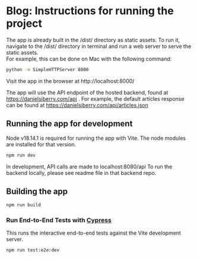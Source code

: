# Blog: Instructions for running the project 

The app is already built in the /dist/ directory as static assets. To run it, navigate to the /dist/ directory in terminal and run a web server to serve the static assets.  
For example, this can be done on Mac with the following command: 
```sh
python -m SimpleHTTPServer 8000
```
Visit the app in the browser at http://localhost:8000/

The app will use the API endpoint of the hosted backend, found at https://danielsiberry.com/api . 
For example, the default articles response can be found at https://danielsiberry.com/api/articles.json

## Running the app for development

Node v18.14.1 is required for running the app with Vite. The node modules are installed for that version.
```sh
npm run dev
```

In development, API calls are made to localhost:8080/api
To run the backend locally, please see readme file in that backend repo.

## Building the app 

```sh
npm run build
```

### Run End-to-End Tests with [Cypress](https://www.cypress.io/)
This runs the interactive end-to-end tests against the Vite development server.

```sh
npm run test:e2e:dev
```


